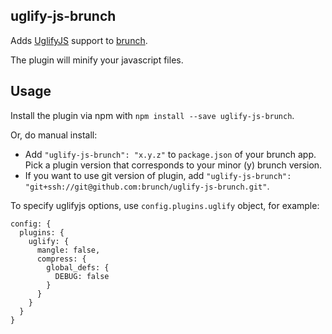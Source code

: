 ## uglify-js-brunch
Adds [UglifyJS](https://github.com/mishoo/UglifyJS) support to
[brunch](http://brunch.io).

The plugin will minify your javascript files.

## Usage
Install the plugin via npm with `npm install --save uglify-js-brunch`.

Or, do manual install:

* Add `"uglify-js-brunch": "x.y.z"` to `package.json` of your brunch app.
  Pick a plugin version that corresponds to your minor (y) brunch version.
* If you want to use git version of plugin, add
`"uglify-js-brunch": "git+ssh://git@github.com:brunch/uglify-js-brunch.git"`.

To specify uglifyjs options, use `config.plugins.uglify` object, for example:

```
config: {
  plugins: {
    uglify: {
      mangle: false,
      compress: {
        global_defs: {
          DEBUG: false
        }
      }
    }
  }
}
```
